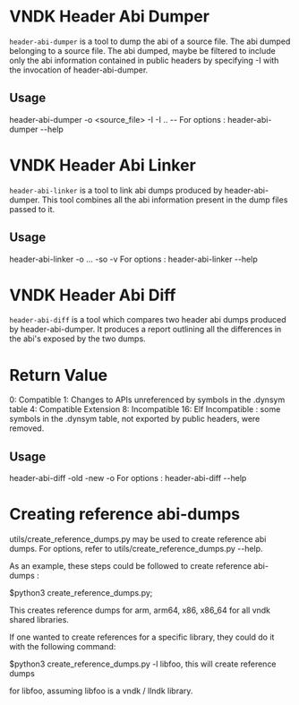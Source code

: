 # VNDK Header Abi Dumper

`header-abi-dumper` is a tool to dump the abi of a source file. The abi dumped
 belonging to a source file. The abi dumped, maybe be filtered to include only
 the abi information contained in public headers by specifying -I <path to
 public header dir> with the invocation of header-abi-dumper.

## Usage
 header-abi-dumper -o <dump-file> <source_file> -I <export-include-dir-1> -I
 <export-include-dir-2>.. -- <cflags>
 For options : header-abi-dumper --help

# VNDK Header Abi Linker

`header-abi-linker` is a tool to link abi dumps produced by header-abi-dumper.
 This tool combines all the abi information present in the dump files passed to
 it.

## Usage
 header-abi-linker -o <linked-abi-dump> <abi-dump1> <abi-dump2> <abi-dump3> ...
 -so <path to so file> -v <path to version script>
 For options : header-abi-linker --help

# VNDK Header Abi Diff

`header-abi-diff` is a tool which compares two header abi dumps produced by
 header-abi-dumper. It produces a report outlining all the differences in the
 abi's exposed by the two dumps.

# Return Value
 0: Compatible
 1: Changes to APIs unreferenced by symbols in the .dynsym table
 4: Compatible Extension
 8: Incompatible
 16: Elf Incompatible : some symbols in the .dynsym table, not exported by
                        public headers, were removed.

## Usage
 header-abi-diff -old <old-abi-dump> -new <new-abi-dump> -o <report>
 For options : header-abi-diff --help

# Creating reference abi-dumps
  utils/create_reference_dumps.py may be used to create reference abi dumps.
  For options, refer to utils/create_reference_dumps.py --help.

  As an example, these steps could be followed to create reference abi-dumps :

  $python3 create_reference_dumps.py;

  This creates reference dumps for arm, arm64, x86, x86_64 for all vndk shared
  libraries.

  If one wanted to create references for a specific library, they could do it
  with the following command:

  $python3 create_reference_dumps.py -l libfoo, this will create reference dumps

  for libfoo, assuming libfoo is a vndk / llndk library.

